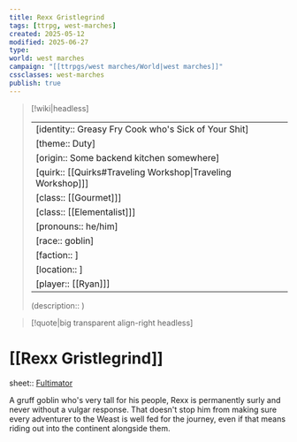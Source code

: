 ```yaml
---
title: Rexx Gristlegrind
tags: [ttrpg, west-marches]
created: 2025-05-12
modified: 2025-06-27
type:
world: west marches
campaign: "[[ttrpgs/west marches/World|west marches]]"
cssclasses: west-marches
publish: true
---
```


> [!wiki|headless]
>
> |               |
> | ------------- |
> | [identity:: Greasy Fry Cook who's Sick of Your Shit] |
> | [theme:: Duty] |
> | [origin:: Some backend kitchen somewhere] |
> | [quirk:: [[Quirks#Traveling Workshop\|Traveling Workshop]]] |
> | [class:: [[Gourmet]]] |
> | [class:: [[Elementalist]]] |
> | [pronouns:: he/him] |
> | [race:: goblin] |
> | [faction:: ] |
> | [location:: ] |
> | [player:: [[Ryan]]] |
>
> (description:: )

> [!quote|big transparent align-right headless]

# [[Rexx Gristlegrind]]

sheet:: [Fultimator](https://fultimator.com/character-sheet/SbVkgWqL74N4K4PtdyZ8)

A gruff goblin who's very tall for his people, Rexx is permanently surly and never without a vulgar response. That doesn't stop him from making sure every adventurer to the Weast is well fed for the journey, even if that means riding out into the continent alongside them.
